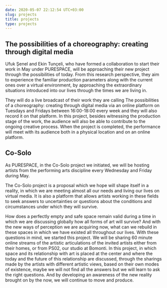 ```yaml
---
date: 2020-05-07 22:12:54 UTC+03:00
slug: projects
title: projects
type: projects
---
```

## The possibilities of a choreography: creating through digital media

Ufuk Şenel and Ekin Tunçeli,
who have formed a collaboration to start their work in May under PURESPACE,
will be approaching their new project through the possibilities of today.
From this research perspective,
they aim to experience the familiar production parameters
along with the current ones over a virtual environment,
by approaching the extraordinary situations introduced into our lives
through the times we are living in.

They will do a live broadcast of their work they are calling
The possibilities of a choreography: creating through digital media
via an online platform
on Tuesdays and Fridays between 16:00-18:00 every week
and they will also record it on that platform.
In this project, besides witnessing the production stage of the work,
the audience will also be able to contribute to the ongoing creative process.
When the project is completed, the performance will meet with its audience
both in a physical location and on an online platform.


## Co-Solo<a name="cosolo"></a>

As PURESPACE, in the Co-Solo project we initiated,
we will be hosting artists from the performing  arts discipline
every Wednesday and Friday during May.

The Co-Solo project is a proposal
which we hope will shape itself in a reality, in which we are meeting
almost all our needs and living our lives on virtual media.
It is also a platform that allows artists working in these fields
to seek answers to uncertainties or questions
about the conditions and circumstances under which they will survive.

How does a perfectly empty and safe space remain valid
during a time in which we are discussing globally
how all forms of art will survive?
And with the new ways of perception we are acquiring now,
what can we rebuild in these spaces in which we have existed
all throughout our lives.
With these questions in mind, we started this project.
We will be sharing 60 minute online streams
of the artistic articulations of the invited artists
either from their homes, or from PS02, our studio at Bomonti.
In this project, in which space and its relationship with art
is placed at the center and where the today
and the future of this relationship are discussed,
through the sharings made by the artists with different artistic views,
based on their own modes of existence,
maybe we will not find all the answers
but we will learn to ask the right questions.
And by developing an awareness of the new reality brought on by the now,
we will continue to move and produce.

